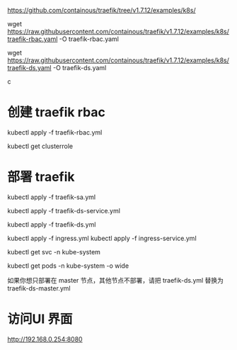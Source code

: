 




https://github.com/containous/traefik/tree/v1.7.12/examples/k8s/

wget https://raw.githubusercontent.com/containous/traefik/v1.7.12/examples/k8s/traefik-rbac.yaml -O traefik-rbac.yaml


wget https://raw.githubusercontent.com/containous/traefik/v1.7.12/examples/k8s/traefik-ds.yaml -O traefik-ds.yaml

c


# 创建   traefik rbac


kubectl apply -f traefik-rbac.yml

kubectl get clusterrole



# 部署 traefik

kubectl apply -f traefik-sa.yml

kubectl apply -f traefik-ds-service.yml

kubectl apply -f traefik-ds.yml

kubectl apply -f ingress.yml
kubectl apply -f ingress-service.yml


kubectl get svc -n kube-system

kubectl get pods -n kube-system -o wide


如果你想只部署在 master 节点，其他节点不部署，请把 traefik-ds.yml 替换为 traefik-ds-master.yml



# 访问UI 界面

http://192.168.0.254:8080
